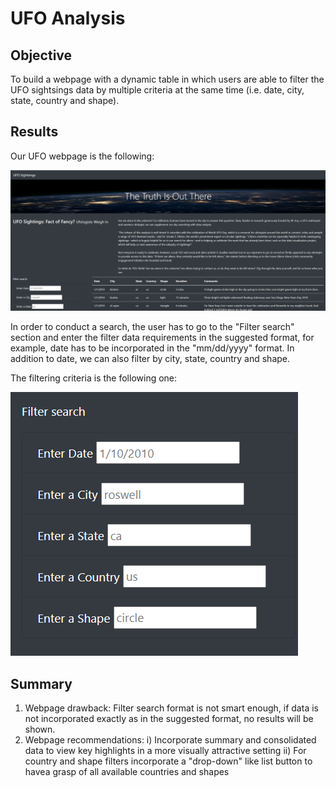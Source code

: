 # UFO Analysis


## Objective

To build a webpage with a dynamic table in which users are able to filter the UFO sightsings data by multiple criteria at the same time (i.e. date, city, state, country and shape).


## Results

Our UFO webpage is the following:

![](UFO_main_page.PNG)

In order to conduct a search, the user has to go to the "Filter search" section and enter the filter data requirements in the suggested format, for example, date has to be incorporated in the "mm/dd/yyyy" format. In addition to date, we can also filter by city, state, country and shape.

The filtering criteria is the following one:

![](UFO_filter_criteria.PNG)


## Summary

1. Webpage drawback: Filter search format is not smart enough, if data is not incorporated exactly as in the suggested format, no results will be shown.
2. Webpage recommendations:
   i) Incorporate summary and consolidated data to view key highlights in a more visually attractive setting
   ii) For country and shape filters incorporate a "drop-down" like list button to havea grasp of all available countries and shapes
